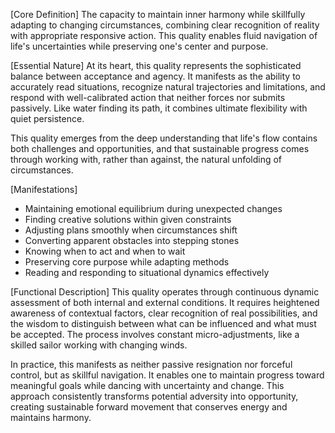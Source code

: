 [Core Definition]
The capacity to maintain inner harmony while skillfully adapting to changing circumstances, combining clear recognition of reality with appropriate responsive action. This quality enables fluid navigation of life's uncertainties while preserving one's center and purpose.

[Essential Nature]
At its heart, this quality represents the sophisticated balance between acceptance and agency. It manifests as the ability to accurately read situations, recognize natural trajectories and limitations, and respond with well-calibrated action that neither forces nor submits passively. Like water finding its path, it combines ultimate flexibility with quiet persistence.

This quality emerges from the deep understanding that life's flow contains both challenges and opportunities, and that sustainable progress comes through working with, rather than against, the natural unfolding of circumstances.

[Manifestations]
- Maintaining emotional equilibrium during unexpected changes
- Finding creative solutions within given constraints
- Adjusting plans smoothly when circumstances shift
- Converting apparent obstacles into stepping stones
- Knowing when to act and when to wait
- Preserving core purpose while adapting methods
- Reading and responding to situational dynamics effectively

[Functional Description]
This quality operates through continuous dynamic assessment of both internal and external conditions. It requires heightened awareness of contextual factors, clear recognition of real possibilities, and the wisdom to distinguish between what can be influenced and what must be accepted. The process involves constant micro-adjustments, like a skilled sailor working with changing winds.

In practice, this manifests as neither passive resignation nor forceful control, but as skillful navigation. It enables one to maintain progress toward meaningful goals while dancing with uncertainty and change. This approach consistently transforms potential adversity into opportunity, creating sustainable forward movement that conserves energy and maintains harmony.